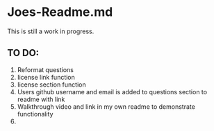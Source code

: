 # Joes-Readme.md 

This is still a work in progress.

## TO DO: 

1. Reformat questions 
2. license link function 
3. license section function 
4. Users github username and email is added to questions section to readme with link 
5. Walkthrough video and link in my own readme to demonstrate functionality 
6. 